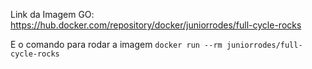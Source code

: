 Link da Imagem GO: https://hub.docker.com/repository/docker/juniorrodes/full-cycle-rocks

E o comando para rodar a imagem ```docker run --rm juniorrodes/full-cycle-rocks```